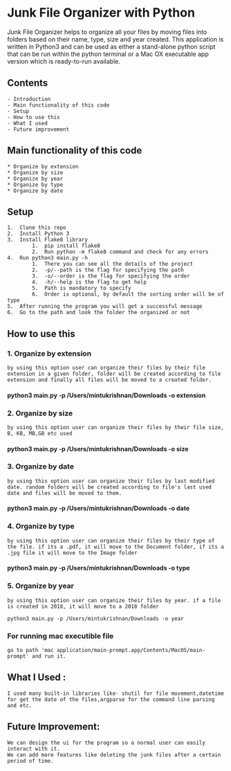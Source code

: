 # Junk File Organizer with Python


Junk File Organizer helps to organize all your files by moving files into folders based on their name, type, size and year created. This application is written in Python3 and can be used as either a stand-alone python script that can be run within the python terminal or a Mac OX executable app version which is ready-to-run available.


## Contents
    - Introduction
    - Main functionality of this code
    - Setup
    - How to use this
    - What I used
    - Future improvement


## Main functionality of this code
    * Organize by extension
    * Organize by size
    * Organize by year
    * Organize by type
    * Organize by date


## Setup

    1.	Clone this repo
    2.	Install Python 3
    3.	Install Flake8 library
            1.	pip install flake8
            2.	Run python -m flake8 command and check for any errors
    4.	Run python3 main.py -h
            1.	There you can see all the details of the project
            2.	-p/--path is the flag for specifying the path
            3.	-o/--order is the flag for specifying the order
            4.	-h/--help is the flag to get help
            5.	Path is mandatory to specify
            6.	Order is optional, by default the sorting order will be of type
    5.	After running the program you will get a successful message 
    6.	Go to the path and look the folder the organized or not



## How to use this


### 1. Organize by extension
    by using this option user can organize their files by their file extension in a given folder, folder will be created according to file extension and finally all files will be moved to a created folder.

####    python3 main.py -p /Users/mintukrishnan/Downloads -o extension


### 2. Organize by size
    by using this option user can organize their files by their file size, B, KB, MB,GB etc used

####    python3 main.py -p /Users/mintukrishnan/Downloads -o size


### 3. Organize by date
    by using this option user can organize their files by last modified date. random folders will be created according to file's last used date and files will be moved to them.

####    python3 main.py -p /Users/mintukrishnan/Downloads -o date

### 4. Organize by type
    by using this option user can organize their files by their type of the file. if its a .pdf, it will move to the Document folder, if its a .jpg file it will move to the Image folder

####    python3 main.py -p /Users/mintukrishnan/Downloads -o type


### 5. Organize by year
    by using this option user can organize their files by year. if a file is created in 2018, it will move to a 2018 folder

`python3 main.py -p /Users/mintukrishnan/Downloads -o year`


### For running mac executible file
    go to path 'mac application/main-prompt.app/Contents/MacOS/main-prompt' and run it. 

## What I Used :
    I used many built-in libraries like- shutil for file movement,datetime for get the date of the files,argparse for the command line parsing and etc.


## Future Improvement:
    We can design the ui for the program so a normal user can easily interact with it.
    We can add more features like deleting the junk files after a certain period of time.

